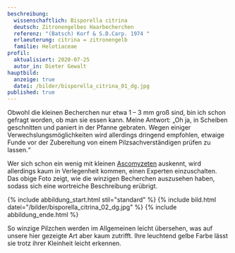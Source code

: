 ```yaml
---
beschreibung:
  wissenschaftlich: Bisporella citrina
  deutsch: Zitronengelbes Haarbecherchen
  referenz: "(Batsch) Korf & S.D.Carp. 1974 "
  erlaeuterung: citrina = zitronengelb
  familie: Helotiaceae
profil:
  aktualisiert: 2020-07-25
  autor_in: Dieter Gewalt
hauptbild:
  anzeige: true
  datei: /bilder/bisporella_citrina_01_dg.jpg
published: true
---
```

Obwohl die kleinen Becherchen nur etwa 1 – 3 mm groß sind, bin ich schon gefragt worden, ob man sie essen kann. Meine Antwort: „Oh ja, in Scheiben geschnitten und paniert in der Pfanne gebraten. Wegen einiger Verwechslungsmöglichkeiten wird allerdings dringend empfohlen, etwaige Funde vor der Zubereitung von einem Pilzsachverständigen prüfen zu lassen.“

Wer sich schon ein wenig mit kleinen [Ascomyzeten](<Ascomyzeten "Glossar">) auskennt, wird allerdings kaum in Verlegenheit kommen, einen Experten einzuschalten. Das obige Foto zeigt, wie die winzigen Becherchen auszusehen haben, sodass sich eine wortreiche Beschreibung erübrigt.

{% include abbildung_start.html stil="standard" %}
{% include bild.html datei="/bilder/bisporella_citrina_02_dg.jpg" %}
{% include abbildung_ende.html %}

So winzige Pilzchen werden im Allgemeinen leicht übersehen, was auf unsere hier gezeigte Art aber kaum zutrifft. Ihre leuchtend gelbe Farbe lässt sie trotz ihrer Kleinheit leicht erkennen.